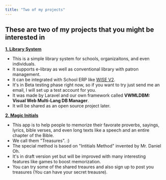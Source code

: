 ```yaml
---
title: "Two of my projects"
---
```

## These are two of my projects that you might be interested in
[**1. Library System**](https://wise4edu.com/wlibrary/inst/wise4edu)
  - This is a simple library system for schools, organizaitons, and even individuals.
  - It supports e-libray as well as conventional library with patron management.
  - It can be integrated with School ERP like [WISE V2](https://wise4edu.com).
  - It's in Beta testing phase right now, so if you want to try just send me an email, I will set up a test account for you.
  - It was made by Laravel and our own framework called **VWMLDBM: Visual Web Multi-Lang DB Manager**.
  - It will be shared as an open source project later.
  
  
[**2. Magic Initials**](https://wise4edu.com/init/)
  - This app is to help people to memorize their favorate proverbs, sayings, lyrics, bible verses, and even long texts like a speech and an entire chapter of the Bible.
  - We call them "Treasures". :)
  - The special method is based on "Intitials Method" invented by Mr. Daniel Oh.
  - It's in draft version yet but will be improved with many interesting features like games to boost memorization.
  - You can try some of the shared treaures and also sign up to post you treasures (You can have your secret treausre).



